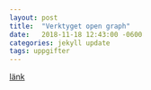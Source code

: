 ```yaml
---
layout: post
title:  "Verktyget open graph"
date:   2018-11-18 12:43:00 -0600
categories: jekyll update
tags: uppgifter
---
```




[länk]

[länk]: https://
